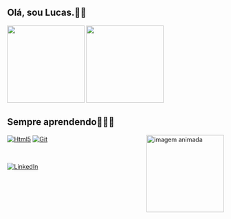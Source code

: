 ## Olá, sou Lucas.👋🏾



<div>
    <img height="180em" src="https://github-readme-stats.vercel.app/api?username=Zeudiex&theme=radical"/>
    <img height="180em" src="https://github-readme-stats.vercel.app/api/top-langs/?username=Zeudiex&layout=compact&theme=radical"/>
</div>

## Sempre aprendendo👨🏾‍💻

<div style="display: inline_block">
    <a href="https://developer.mozilla.org/pt-BR/docs/Learn/Getting_started_with_the_web/HTML_basics"><img align="center" alt="Html5" src="https://img.shields.io/badge/HTML5-E34F26?style=for-the-badge&logo=html5&logoColor=white" /></a>
    <a href="https://developer.mozilla.org/pt-BR/docs/Web/CSS"><img align="center" alt="Git" src="https://img.shields.io/badge/GIT-E44C30?style=for-the-badge&logo=git&logoColor=white"/></a>
    <img align="right" height="180em" alt="imagem animada" src="https://preview.redd.it/202tzgk59zi71.gif?width=640&crop=smart&auto=webp&s=19202516dc2aa6d777b6b10255d6811493917d32"/>
</div><br>

##
[![LinkedIn](https://img.shields.io/badge/LinkedIn-0077B5?style=for-the-badge&logo=linkedin&logoColor=white)](https://www.linkedin.com/in/lucas-santos-a93777173/)

